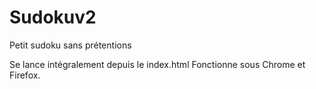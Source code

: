 # Sudokuv2
Petit sudoku sans prétentions

Se lance intégralement depuis le index.html
Fonctionne sous Chrome et Firefox.
